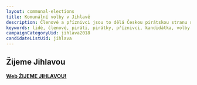 ```yaml
---
layout: communal-elections
title: Komunální volby v Jihlavě
description: Členové a příznivci jsou to dělá Českou pirátskou stranu silnou. Seznamte se Piráty na Vysočině.
keywords: lidé, členové, piráti, pirátky, příznivci, kandidátka, volby
campaignCategoryUid: jihlava2018
candidateListUid: jihlava
---
```


## Žijeme Jihlavou

**[Web ŽIJEME JIHLAVOU!](http://www.zijemejihlavou.cz/cs/)**
